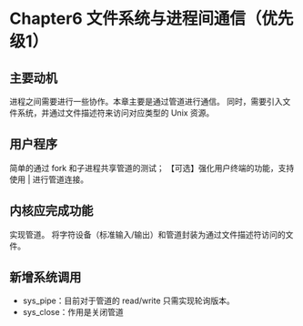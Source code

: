 # Chapter6 文件系统与进程间通信（优先级1）
## 主要动机
进程之间需要进行一些协作。本章主要是通过管道进行通信。
同时，需要引入文件系统，并通过文件描述符来访问对应类型的 Unix 资源。
## 用户程序
简单的通过 fork 和子进程共享管道的测试；
【可选】强化用户终端的功能，支持使用 | 进行管道连接。
## 内核应完成功能
实现管道。
将字符设备（标准输入/输出）和管道封装为通过文件描述符访问的文件。
## 新增系统调用
- sys_pipe：目前对于管道的 read/write 只需实现轮询版本。
- sys_close：作用是关闭管道